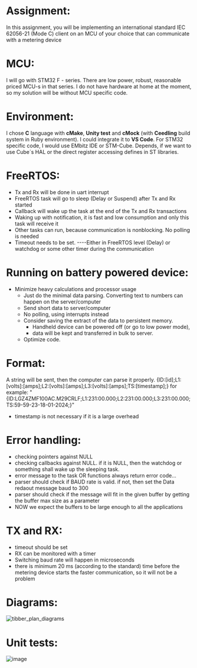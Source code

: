 # Assignment:
In this assignment, you will be implementing an international standard IEC 62056-21 (Mode
C) client on an MCU of your choice that can communicate with a metering device


# MCU:
I will go with STM32 F - series. There are low power, robust, reasonable priced MCU-s in that series.
I do not have hardware at home at the moment, so my solution will be without MCU specific code.

# Environment:
I chose **C** language with **cMake**, **Unity test** and **cMock** (with **Ceedling** build system in Ruby environment). 
I could integrate it to **VS Code**.
For STM32 specific code, I would use EMbitz IDE or STM-Cube. 
Depends, if we want to use Cube´s HAL or the direct register accessing defines in ST libraries.

# FreeRTOS:
- Tx and Rx will be done in uart interrupt
- FreeRTOS task will go to sleep (Delay or Suspend) after Tx and Rx started
- Callback will wake up the task at the end of the Tx and Rx transactions
- Waking up with notification, it is fast and low consumption and only this task will receive it
- Other tasks can run, because communication is nonblocking. No polling is needed
- Timeout needs to be set. 
----Either in FreeRTOS level (Delay) or watchdog or some other timer during the communication

# Running on battery powered device:
- Minimize heavy calculations and processor usage
  - Just do the minimal data parsing. Converting text to numbers can happen on the server/computer
  - Send short data to server/computer
  - No polling, using interrupts instead
  - Consider saving the extract of the data to persistent memory. 
    - Handheld device can be powered off (or go to low power mode),
    - data will be kept and transferred in bulk to server. 
  - Optimize code.

# Format:
A string will be sent, then the computer can parse it properly.
{ID:[id];L1:[volts]:[amps];L2:[volts]:[amps];L3:[volts]:[amps];TS:[timestamp];}
for example:
"{ID:LGZ4ZMF100AC.M29CRLF;L1:231:00.000;L2:231:00.000;L3:231:00.000;TS:59-59-23-18-01-2024;}"
  - timestamp is not necessary if it is a large overhead

# Error handling:
- checking pointers against NULL
- checking callbacks against NULL. if it is NULL, then the watchdog or something shall wake up the sleeping task.
- error message to the task OR functions always return error code...
- parser should check if BAUD rate is valid. if not, then set the Data redaout message baud to 300
- parser should check if the message will fit in the given buffer by getting the buffer max size as a parameter
- NOW we expect the buffers to be large enough to all the applications

# TX and RX:
- timeout should be set
- RX can be monitored with a timer
- Switching baud rate will happen in microseconds
- there is minimum 20 ms (according to the standard) time before the metering device starts the faster communication, so it will not be a problem

# Diagrams:

![tibber_plan_diagrams](https://github.com/pfarkas93/Tibber/assets/23613541/8174180d-cc49-41c5-8012-65f99fdc4f37)

# Unit tests:
![image](https://github.com/pfarkas93/Tibber/assets/23613541/fc569da0-17ad-4be8-8b18-5d3a091f80f8)


